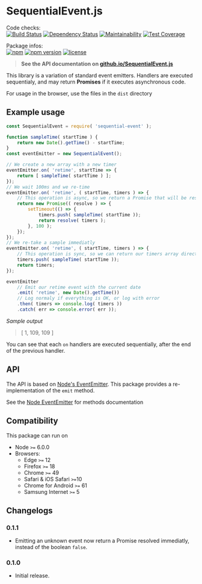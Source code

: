 # SequentialEvent.js

Code checks:  
[![Build Status](https://travis-ci.org/GerkinDev/SequentialEvent.js.svg?branch=master)](https://travis-ci.org/GerkinDev/SequentialEvent.js)
[![Dependency Status](https://gemnasium.com/badges/github.com/GerkinDev/SequentialEvent.js.svg)](https://gemnasium.com/github.com/GerkinDev/SequentialEvent.js)
[![Maintainability](https://api.codeclimate.com/v1/badges/ea9a91bf0396e7eab39d/maintainability)](https://codeclimate.com/github/GerkinDev/SequentialEvent.js/maintainability)
[![Test Coverage](https://api.codeclimate.com/v1/badges/ea9a91bf0396e7eab39d/test_coverage)](https://codeclimate.com/github/GerkinDev/SequentialEvent.js/test_coverage)

Package infos:  
[![npm](https://img.shields.io/npm/dm/sequential-event.svg)](https://npmjs.org/package/sequential-event)
[![npm version](https://badge.fury.io/js/sequential-event.svg)](https://badge.fury.io/js/sequential-event)
[![license](https://img.shields.io/github/license/GerkinDev/SequentialEvent.js.svg)](https://github.com/GerkinDev/SequentialEvent.js)

> **See the API documentation on [github.io/SequentialEvent.js](https://gerkindev.github.io/SequentialEvent.js/)**

This library is a variation of standard event emitters. Handlers are executed sequentialy, and may return **Promises** if it executes asynchronous code.

For usage in the browser, use the files in the `dist` directory

## Example usage

```javascript
const SequentialEvent = require( 'sequential-event' );

function sampleTime( startTime ) {
	return new Date().getTime() - startTime;
}
const eventEmitter = new SequentialEvent();

// We create a new array with a new timer
eventEmitter.on( 'retime', startTime => {
	return [ sampleTime( startTime ) ];
});
// We wait 100ms and we re-time
eventEmitter.on( 'retime', ( startTime, timers ) => {
	// This operation is async, so we return a Promise that will be resolved with the timers array
	return new Promise(( resolve ) => {
		setTimeout(() => {
			timers.push( sampleTime( startTime ));
			return resolve( timers );
		}, 100 );
	});
});
// We re-take a sample immediatly
eventEmitter.on( 'retime', ( startTime, timers ) => {
	// This operation is sync, so we can return our timers array directly
	timers.push( sampleTime( startTime ));
	return timers;
});

eventEmitter
	// Emit our retime event with the current date
	.emit( 'retime', new Date().getTime())
	// Log normaly if everything is OK, or log with error
	.then( timers => console.log( timers ))
	.catch( err => console.error( err ));
```

*Sample output*

> [ 1, 109, 109 ]

You can see that each `on` handlers are executed sequentially, after the end of the previous handler.

## API

The API is based on [Node's EventEmitter](https://nodejs.org/api/events.html). This package provides a re-implementation of the `emit` method.

See the [Node EventEmitter](https://nodejs.org/api/events.html) for methods documentation

## Compatibility

This package can run on
* Node `>=` 6.0.0
* Browsers:
  * Edge `>=` 12
  * Firefox `>=` 18
  * Chrome `>=` 49
  * Safari & iOS Safari `>=`10
  * Chrome for Android `>=` 61
  * Samsung Internet `>=` 5
  
## Changelogs

### 0.1.1

* Emitting an unknown event now return a Promise resolved immediatly, instead of the boolean `false`.

### 0.1.0

* Initial release.